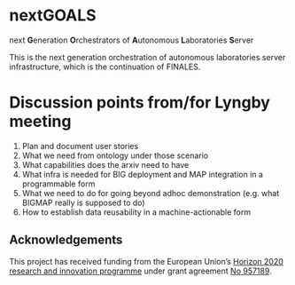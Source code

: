 # nextGOALS
next **G**eneration **O**rchestrators of **A**utonomous **L**aboratories **S**erver

This is the next generation orchestration of autonomous laboratories server infrastructure, which is the continuation of FINALES.

# Discussion points from/for Lyngby meeting

 
1. Plan and document user stories
2. What we need from ontology under those scenario
3. What capabilities does the arxiv need to have
4. What infra is needed for BIG deployment and MAP integration in a programmable form
5. What we need to do for going beyond adhoc demonstration (e.g. what BIGMAP really is supposed to do)
6. How to establish data reusability in a machine-actionable form


## Acknowledgements

This project has received funding from the European Union’s [Horizon 2020 research and innovation programme](https://ec.europa.eu/programmes/horizon2020/en) under grant agreement [No 957189](https://cordis.europa.eu/project/id/957189).
